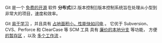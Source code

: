Git 是一个 [免费的开源](https://git-scm.com/about/free-and-open-source) 软件 **分布式**[[2.版本控制]]版本控制系统旨在处理从小型到 非常大的项目，速度和效率。

Git [易于学习](https://git-scm.com/doc) ，并且具有 [占地面积小，性能快如闪电](https://git-scm.com/about/small-and-fast) 。 它优于 Subversion、CVS、Perforce 和 ClearCase 等 SCM 工具 具有 [廉价的本地分支](https://git-scm.com/about/branching-and-merging) 等功能， 方便 [的暂存区](https://git-scm.com/about/staging-area) ，以及 [多个工作流](https://git-scm.com/about/distributed) 。